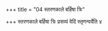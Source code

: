 +++
title = "04 स्तरणकाले बर्हिषा त्रिः"

+++
स्तरणकाले बर्हिषा त्रिः प्रसव्यं वेदिं स्तृणन्पर्येति ४